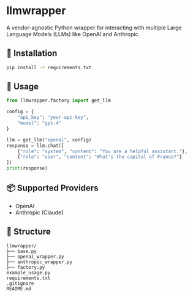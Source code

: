 # llmwrapper

A vendor-agnostic Python wrapper for interacting with multiple Large Language Models (LLMs) like OpenAI and Anthropic.

## 🔧 Installation
```bash
pip install -r requirements.txt
```

## 🚀 Usage
```python
from llmwrapper.factory import get_llm

config = {
    "api_key": "your-api-key",
    "model": "gpt-4"
}

llm = get_llm("openai", config)
response = llm.chat([
    {"role": "system", "content": "You are a helpful assistant."},
    {"role": "user", "content": "What's the capital of France?"}
])
print(response)
```

## 📦 Supported Providers
- OpenAI
- Anthropic (Claude)

## 📁 Structure
```
llmwrapper/
├── base.py
├── openai_wrapper.py
├── anthropic_wrapper.py
├── factory.py
example_usage.py
requirements.txt
.gitignore
README.md
```